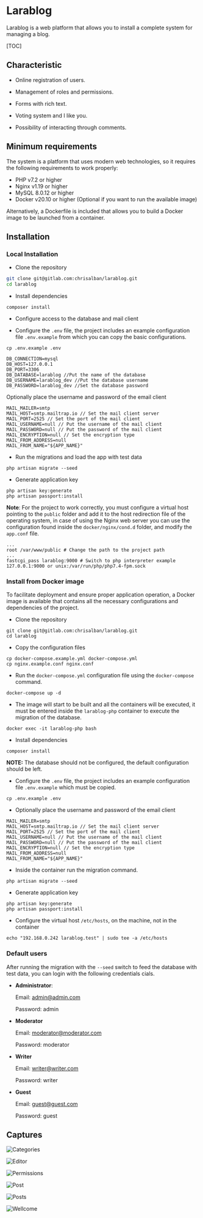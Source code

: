 # Larablog

Larablog is a web platform that allows you to install a complete system for managing a blog.

[TOC]

## Characteristic

- Online registration of users.

- Management of roles and permissions.

- Forms with rich text.

- Voting system and I like you.

- Possibility of interacting through comments.

## Minimum requirements
The system is a platform that uses modern web technologies, so it requires the following requirements to work properly:

- PHP v7.2 or higher
- Nginx v1.19 or higher
- MySQL 8.0.12 or higher
- Docker v20.10 or higher (Optional if you want to run the available image)

Alternatively, a Dockerfile is included that allows you to build a Docker image to be launched from a container.

## Installation

### Local Installation

- Clone the repository

```sh
git clone git@gitlab.com:chrisalban/larablog.git
cd larablog
```

- Install dependencies

```shell
composer install
```

- Configure access to the database and mail client

- Configure the `.env` file, the project includes an example configuration file `.env.example` from which you can copy the basic configurations.

```shell
cp .env.example .env
```

```
DB_CONNECTION=mysql
DB_HOST=127.0.0.1
DB_PORT=3306
DB_DATABASE=larablog //Put the name of the database
DB_USERNAME=larablog_dev //Put the database username
DB_PASSWORD=larablog_dev //Set the database password
```

Optionally place the username and password of the email client

```
MAIL_MAILER=smtp
MAIL_HOST=smtp.mailtrap.io // Set the mail client server
MAIL_PORT=2525 // Set the port of the mail client
MAIL_USERNAME=null // Put the username of the mail client
MAIL_PASSWORD=null // Put the password of the mail client
MAIL_ENCRYPTION=null // Set the encryption type
MAIL_FROM_ADDRESS=null
MAIL_FROM_NAME="${APP_NAME}"
```
- Run the migrations and load the app with test data

```shell
php artisan migrate --seed
```

- Generate application key

```shell
php artisan key:generate
php artisan passport:install
```

**Note**: For the project to work correctly, you must configure a virtual host pointing to the `public` folder and add it to the host redirection file of the operating system, in case of using the Nginx web server you can use the configuration found inside the `docker/nginx/cond.d` folder, and modify the `app.conf` file.

```nginx
...
root /var/www/public # Change the path to the project path
...
fastcgi_pass larablog:9000 # Switch to php interpreter example 127.0.0.1:9000 or unix:/var/run/php/php7.4-fpm.sock
```

### Install from Docker image

To facilitate deployment and ensure proper application operation, a Docker image is available that contains all the necessary configurations and dependencies of the project.

- Clone the repository

```shell
git clone git@gitlab.com:chrisalban/larablog.git
cd larablog
```
- Copy the configuration files

```shell
cp docker-compose.example.yml docker-compose.yml
cp nginx.example.conf nginx.conf
```

- Run the `docker-compose.yml` configuration file using the `docker-compose` command.

```shell
docker-compose up -d
```

- The image will start to be built and all the containers will be executed, it must be entered inside the `larablog-php` container to execute the migration of the database.

```shell
docker exec -it larablog-php bash
```

- Install dependencies

```shell
composer install
```

**NOTE:** The database should not be configured, the default configuration should be left.

- Configure the `.env` file, the project includes an example configuration file `.env.example` which must be copied.

```shell
cp .env.example .env
```

- Optionally place the username and password of the email client

```
MAIL_MAILER=smtp
MAIL_HOST=smtp.mailtrap.io // Set the mail client server
MAIL_PORT=2525 // Set the port of the mail client
MAIL_USERNAME=null // Put the username of the mail client
MAIL_PASSWORD=null // Put the password of the mail client
MAIL_ENCRYPTION=null // Set the encryption type
MAIL_FROM_ADDRESS=null
MAIL_FROM_NAME="${APP_NAME}"
```
- Inside the container run the migration command.

```shell
php artisan migrate --seed
```

- Generate application key

```shell
php artisan key:generate
php artisan passport:install
```

- Configure the virtual host `/etc/hosts`, on the machine, not in the container
```shell
echo "192.168.0.242 larablog.test" | sudo tee -a /etc/hosts
```

### Default users

After running the migration with the `--seed` switch to feed the database with test data, you can login with the following credentials
cials.

- **Administrator**:

   Email: admin@admin.com

   Password: admin

- **Moderator**

   Email: moderator@moderator.com

   Password: moderator

- **Writer**

   Email: writer@writer.com

   Password: writer
  
- **Guest**

   Email: guest@guest.com

   Password: guest


## Captures

![Categories](screenshots/categories.png)

![Editor](screenshots/editor.png)

![Permissions](screenshots/permissions.png)

![Post](screenshots/post.png)

![Posts](screenshots/posts.png)

![Wellcome](screenshots/wellcome.png)